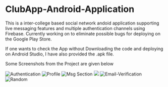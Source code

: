 # ClubApp-Android-Application

This is a inter-college based social network andoid application supporting live messaging features and multiple authentication channels using Firebase. Currently working on to eliminate possible bugs for deploying on the Google Play Store.

If one wants to check the App without Downloading the code and deploying on Android Studio, I have also provided the .apk file. 

Some Screenshots from the Project are given below 


![Authentication](https://github.com/rohankrgupta/UniDayz/blob/master/Screenshot1.png)
![Profile](https://github.com/rohankrgupta/UniDayz/blob/master/WhatsApp%20Image%202021-03-09%20at%203.27.39%20AM.jpg)
![Msg Section](https://github.com/rohankrgupta/UniDayz/blob/master/WhatsApp%20Image%202021-03-09%20at%203.27.57%20AM%20(2).jpg)
![](https://github.com/rohankrgupta/UniDayz/blob/master/WhatsApp%20Image%202021-03-08%20at%205.30.02%20PM.jpg)
![Email-Verification](https://github.com/rohankrgupta/UniDayz/blob/master/Screenshot3.png)
![Random](https://github.com/rohankrgupta/UniDayz/blob/master/Screenshot4.png)
